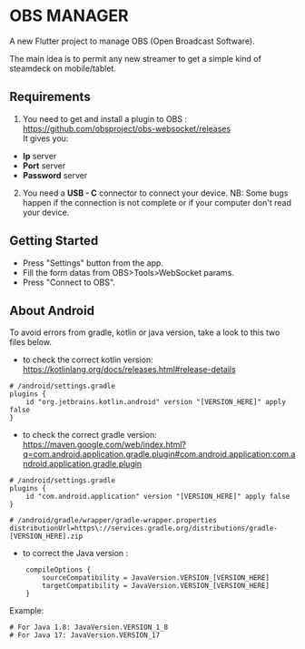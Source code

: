 # OBS MANAGER

A new Flutter project to manage OBS (Open Broadcast Software).

The main idea is to permit any new streamer to get a simple kind of steamdeck on mobile/tablet. <br>

## Requirements

1. You need to get and install a plugin to OBS : https://github.com/obsproject/obs-websocket/releases <br>
It gives you:
- **Ip** server
- **Port** server
- **Password** server

2. You need a **USB - C** connector to connect your device.
NB: Some bugs happen if the connection is not complete or if your computer don't read your device.

## Getting Started

- Press "Settings" button from the app.
- Fill the form datas from OBS>Tools>WebSocket params.
- Press "Connect to OBS".

## About Android

To avoid errors from gradle, kotlin or java version, take a look to this two files below.

- to check the correct kotlin version: https://kotlinlang.org/docs/releases.html#release-details

```
# /android/settings.gradle
plugins {
    id "org.jetbrains.kotlin.android" version "[VERSION_HERE]" apply false
}
```

- to check the correct gradle version: https://maven.google.com/web/index.html?q=com.android.application.gradle.plugin#com.android.application:com.android.application.gradle.plugin

```
# /android/settings.gradle
plugins {
    id "com.android.application" version "[VERSION_HERE]" apply false
}
```
```
# /android/gradle/wrapper/gradle-wrapper.properties
distributionUrl=https\://services.gradle.org/distributions/gradle-[VERSION_HERE].zip
```

- to correct the Java version :

```
    compileOptions {
        sourceCompatibility = JavaVersion.VERSION_[VERSION_HERE]
        targetCompatibility = JavaVersion.VERSION_[VERSION_HERE]
    }
```
Example:
```
# For Java 1.8: JavaVersion.VERSION_1_8
# For Java 17: JavaVersion.VERSION_17
```